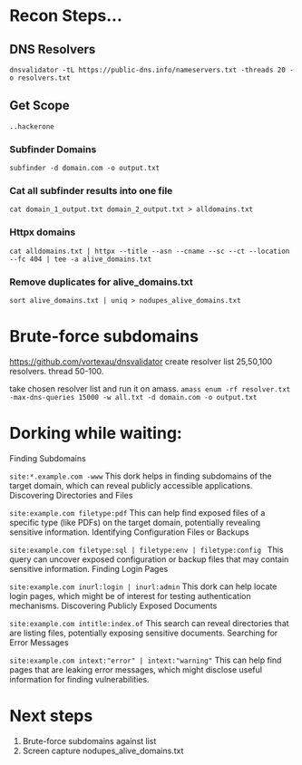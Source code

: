 # **Recon Steps...**

## DNS Resolvers
```dnsvalidator -tL https://public-dns.info/nameservers.txt -threads 20 -o resolvers.txt```


## Get Scope
  ```..hackerone```

### Subfinder Domains 
  ```subfinder -d domain.com -o output.txt```
  
### Cat all subfinder results into one file
  ```cat domain_1_output.txt domain_2_output.txt > alldomains.txt```
  
### Httpx domains
  ```cat alldomains.txt | httpx --title --asn --cname --sc --ct --location --fc 404 | tee -a alive_domains.txt``` 
  
### Remove duplicates for alive_domains.txt
  ```sort alive_domains.txt | uniq > nodupes_alive_domains.txt```
  

# Brute-force subdomains
https://github.com/vortexau/dnsvalidator
create resolver list 25,50,100 resolvers.
thread 50-100. 
  
take chosen resolver list and run it on amass.
```amass enum -rf resolver.txt -max-dns-queries 15000 -w all.txt -d domain.com -o output.txt```


# Dorking while waiting:

Finding Subdomains

```site:*.example.com -www```
This dork helps in finding subdomains of the target domain, which can reveal publicly accessible applications.
Discovering Directories and Files

```site:example.com filetype:pdf```
This can help find exposed files of a specific type (like PDFs) on the target domain, potentially revealing sensitive information.
Identifying Configuration Files or Backups

```site:example.com filetype:sql | filetype:env | filetype:config ```
This query can uncover exposed configuration or backup files that may contain sensitive information.
Finding Login Pages

```site:example.com inurl:login | inurl:admin```
This dork can help locate login pages, which might be of interest for testing authentication mechanisms.
Discovering Publicly Exposed Documents

```site:example.com intitle:index.of```
This search can reveal directories that are listing files, potentially exposing sensitive documents.
Searching for Error Messages

```site:example.com intext:"error" | intext:"warning"```
This can help find pages that are leaking error messages, which might disclose useful information for finding vulnerabilities.

# Next steps 
1. Brute-force subdomains against list
2. Screen capture nodupes_alive_domains.txt
